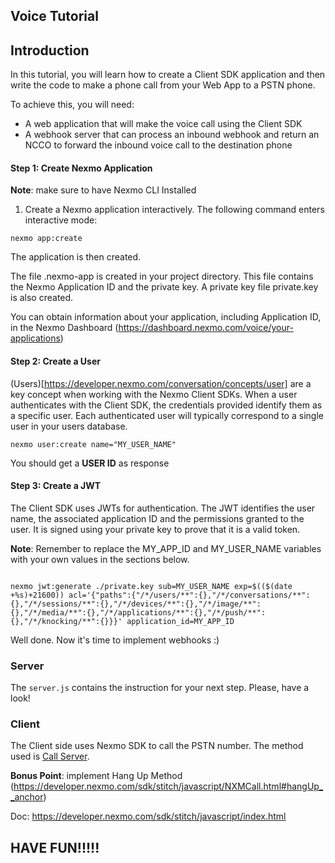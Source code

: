 ## Voice Tutorial

## Introduction

In this tutorial, you will learn how to create a Client SDK application and then write the code to make a phone call from your Web App to a PSTN phone.

To achieve this, you will need:

- A web application that will make the voice call using the Client SDK
- A webhook server that can process an inbound webhook and return an NCCO to forward the inbound voice call to the destination phone

#### Step 1: Create Nexmo Application

**Note**: make sure to have Nexmo CLI Installed

1. Create a Nexmo application interactively. The following command enters interactive mode:

```
nexmo app:create

```

The application is then created.

The file .nexmo-app is created in your project directory. This file contains the Nexmo Application ID and the private key. A private key file private.key is also created.

You can obtain information about your application, including Application ID, in the Nexmo Dashboard (https://dashboard.nexmo.com/voice/your-applications)


#### Step 2: Create a User 

(Users)[https://developer.nexmo.com/conversation/concepts/user] are a key concept when working with the Nexmo Client SDKs. When a user authenticates with the Client SDK, the credentials provided identify them as a specific user. Each authenticated user will typically correspond to a single user in your users database.

``` 
nexmo user:create name="MY_USER_NAME"
```

You should get a **USER ID** as response

#### Step 3: Create a JWT

The Client SDK uses JWTs for authentication. The JWT identifies the user name, the associated application ID and the permissions granted to the user. It is signed using your private key to prove that it is a valid token.

**Note**: Remember to replace the MY_APP_ID and MY_USER_NAME variables with your own values in the sections below.

```

nexmo jwt:generate ./private.key sub=MY_USER_NAME exp=$(($(date +%s)+21600)) acl='{"paths":{"/*/users/**":{},"/*/conversations/**":{},"/*/sessions/**":{},"/*/devices/**":{},"/*/image/**":{},"/*/media/**":{},"/*/applications/**":{},"/*/push/**":{},"/*/knocking/**":{}}}' application_id=MY_APP_ID

```

Well done. Now it's time to implement webhooks :)

### Server 

The `server.js` contains the instruction for your next step. Please, have a look! 
 

### Client

The Client side uses Nexmo SDK to call the PSTN number. The method used is [Call Server](https://developer.nexmo.com/sdk/stitch/javascript/Application.html#callServer__anchor).

**Bonus Point**: implement Hang Up Method (https://developer.nexmo.com/sdk/stitch/javascript/NXMCall.html#hangUp__anchor)

Doc: https://developer.nexmo.com/sdk/stitch/javascript/index.html



## HAVE FUN!!!!!